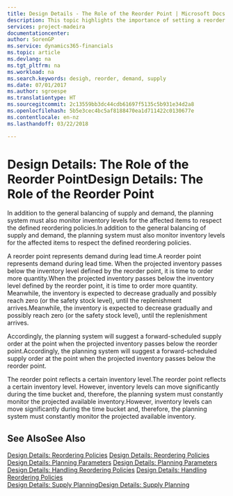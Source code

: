 ```yaml
---
title: Design Details - The Role of the Reorder Point | Microsoft Docs
description: This topic highlights the importance of setting a reorder point, so that you when to order more inventory.
services: project-madeira
documentationcenter: 
author: SorenGP
ms.service: dynamics365-financials
ms.topic: article
ms.devlang: na
ms.tgt_pltfrm: na
ms.workload: na
ms.search.keywords: desigh, reorder, demand, supply
ms.date: 07/01/2017
ms.author: sgroespe
ms.translationtype: HT
ms.sourcegitcommit: 2c13559bb3dc44cdb61697f5135c5b931e34d2a8
ms.openlocfilehash: 5b5e3cec4bc5af8188470ea1d711422c0130677e
ms.contentlocale: en-nz
ms.lasthandoff: 03/22/2018

---
```

# <a name="design-details-the-role-of-the-reorder-point"></a><span data-ttu-id="23856-103">Design Details: The Role of the Reorder Point</span><span class="sxs-lookup"><span data-stu-id="23856-103">Design Details: The Role of the Reorder Point</span></span>
<span data-ttu-id="23856-104">In addition to the general balancing of supply and demand, the planning system must also monitor inventory levels for the affected items to respect the defined reordering policies.</span><span class="sxs-lookup"><span data-stu-id="23856-104">In addition to the general balancing of supply and demand, the planning system must also monitor inventory levels for the affected items to respect the defined reordering policies.</span></span>  
  
<span data-ttu-id="23856-105">A reorder point represents demand during lead time.</span><span class="sxs-lookup"><span data-stu-id="23856-105">A reorder point represents demand during lead time.</span></span> <span data-ttu-id="23856-106">When the projected inventory passes below the inventory level defined by the reorder point, it is time to order more quantity.</span><span class="sxs-lookup"><span data-stu-id="23856-106">When the projected inventory passes below the inventory level defined by the reorder point, it is time to order more quantity.</span></span> <span data-ttu-id="23856-107">Meanwhile, the inventory is expected to decrease gradually and possibly reach zero (or the safety stock level), until the replenishment arrives.</span><span class="sxs-lookup"><span data-stu-id="23856-107">Meanwhile, the inventory is expected to decrease gradually and possibly reach zero (or the safety stock level), until the replenishment arrives.</span></span>  
  
<span data-ttu-id="23856-108">Accordingly, the planning system will suggest a forward-scheduled supply order at the point when the projected inventory passes below the reorder point.</span><span class="sxs-lookup"><span data-stu-id="23856-108">Accordingly, the planning system will suggest a forward-scheduled supply order at the point when the projected inventory passes below the reorder point.</span></span>  
  
<span data-ttu-id="23856-109">The reorder point reflects a certain inventory level.</span><span class="sxs-lookup"><span data-stu-id="23856-109">The reorder point reflects a certain inventory level.</span></span> <span data-ttu-id="23856-110">However, inventory levels can move significantly during the time bucket and, therefore, the planning system must constantly monitor the projected available inventory.</span><span class="sxs-lookup"><span data-stu-id="23856-110">However, inventory levels can move significantly during the time bucket and, therefore, the planning system must constantly monitor the projected available inventory.</span></span>  
  
## <a name="see-also"></a><span data-ttu-id="23856-111">See Also</span><span class="sxs-lookup"><span data-stu-id="23856-111">See Also</span></span>  
<span data-ttu-id="23856-112">[Design Details: Reordering Policies](design-details-reordering-policies.md) </span><span class="sxs-lookup"><span data-stu-id="23856-112">[Design Details: Reordering Policies](design-details-reordering-policies.md) </span></span>  
<span data-ttu-id="23856-113">[Design Details: Planning Parameters](design-details-planning-parameters.md) </span><span class="sxs-lookup"><span data-stu-id="23856-113">[Design Details: Planning Parameters](design-details-planning-parameters.md) </span></span>  
<span data-ttu-id="23856-114">[Design Details: Handling Reordering Policies](design-details-handling-reordering-policies.md) </span><span class="sxs-lookup"><span data-stu-id="23856-114">[Design Details: Handling Reordering Policies](design-details-handling-reordering-policies.md) </span></span>  
[<span data-ttu-id="23856-115">Design Details: Supply Planning</span><span class="sxs-lookup"><span data-stu-id="23856-115">Design Details: Supply Planning</span></span>](design-details-supply-planning.md)
